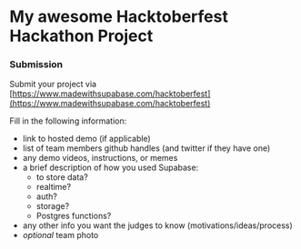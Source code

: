 # My awesome Hacktoberfest Hackathon Project

### Submission

Submit your project via [https://www.madewithsupabase.com/hacktoberfest](https://www.madewithsupabase.com/hacktoberfest) 

Fill in the following information:

- link to hosted demo (if applicable)
- list of team members github handles (and twitter if they have one)
- any demo videos, instructions, or memes
- a brief description of how you used Supabase:
    - to store data?
    - realtime?
    - auth?
    - storage?
    - Postgres functions?
- any other info you want the judges to know (motivations/ideas/process)
- *optional* team photo
